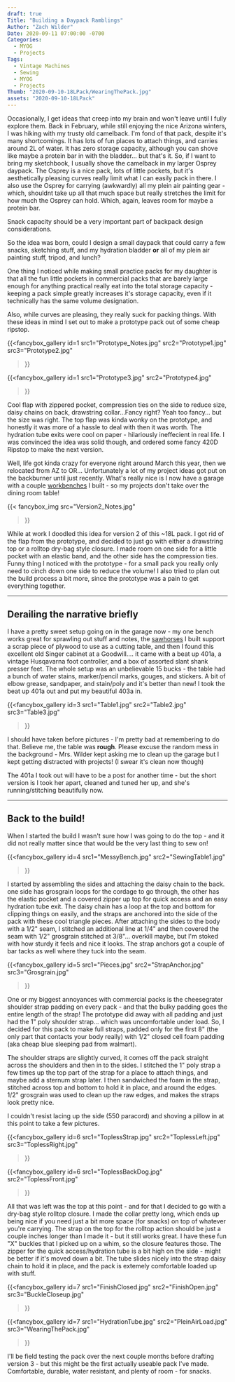 ```yaml
---
draft: true
Title: "Building a Daypack Ramblings"
Author: "Zach Wilder"
Date: 2020-09-11 07:00:00 -0700
Categories:
  - MYOG
  - Projects
Tags:
  - Vintage Machines
  - Sewing
  - MYOG
  - Projects
Thumb: "2020-09-10-18LPack/WearingThePack.jpg"
assets: "2020-09-10-18LPack"
---
```


Occasionally, I get ideas that creep into my brain and won't leave until
I fully explore them. Back in February, while still enjoying the nice
Arizona winters, I was hiking with my trusty old camelback. I'm fond of
that pack, despite it's many shortcomings. It has lots of fun places to
attach things, and carries around 2L of water. It has zero storage
capacity, although you can shove like maybe a protein bar in with the
bladder... but that's it. So, if I want to bring my sketchbook, I
usually shove the camelback in my larger Osprey daypack. The Osprey is a
nice pack, lots of little pockets, but it's aesthetically pleasing
curves really limit what I can easily pack in there. I also use the
Osprey for carrying (awkwardly) all my plein air painting gear - which,
shouldnt take up all that much space but really stretches the limit for
how much the Osprey can hold. Which, again, leaves room for maybe a
protein bar.

Snack capacity should be a very important part of backpack design
considerations.

So the idea was born, could I design a small daypack that could carry a
few snacks, sketching stuff, and my hydration bladder **or** all of my
plein air painting stuff, tripod, and lunch?

One thing I noticed while making small practice packs for my daughter is
that all the fun little pockets in commercial packs that are barely
large enough for anything practical really eat into the total storage
capacity - keeping a pack simple greatly increases it's storage
capacity, even if it technically has the same volume designation.

Also, while curves are pleasing, they really suck for packing things.
With these ideas in mind I set out to make a prototype pack out of some
cheap ripstop.

{{<fancybox_gallery id=1
  src1="Prototype_Notes.jpg"
  src2="Prototype1.jpg"
  src3="Prototype2.jpg"
>}}


{{<fancybox_gallery id=1
  src1="Prototype3.jpg"
  src2="Prototype4.jpg"
>}}

Cool flap with zippered pocket, compression ties on the side to reduce
size, daisy chains on back, drawstring collar...Fancy right? Yeah too
fancy... but the size was right. The top flap was kinda wonky on the
prototype, and honestly it was more of a hassle to deal with then it was
worth. The hydration tube exits were cool on paper - hilariously
ineffecient in real life. I was convinced the idea was solid though, and
ordered some fancy 420D Ripstop to make the next version.

Well, life got kinda crazy for everyone right around March this year,
then we relocated from AZ to OR... Unfortunately a lot of my project
ideas got put on the backburner until just recently. What's really nice
is I now have a garage with a couple [workbenches]() I built - so my
projects don't take over the dining room table!

{{< fancybox_img
  src="Version2_Notes.jpg"
>}}

While at work I doodled this idea for version 2 of this ~18L pack. I got
rid of the flap from the prototype, and decided to just go with either a
drawstring top or a rolltop dry-bag style closure. I made room on one
side for a little pocket with an elastic band, and the other side has
the compression ties. Funny thing I noticed with the prototype - for a
small pack you really only need to cinch down one side to reduce the
volume! I also tried to plan out the build process a bit more, since the
prototype was a pain to get everything together.

---
## Derailing the narrative briefly 

I have a pretty sweet setup going on in the garage now - my one bench
works great for sprawling out stuff and notes, the [sawhorses]() I built
support a scrap piece of plywood to use as a cutting table, and then I
found this excellent old Singer cabinet at a Goodwill.... it came with a
beat up 401a, a vintage Husqavarna foot controller, and a box of
assorted slant shank presser feet. The whole setup was an unbelievable
15 bucks - the table had a bunch of water stains, marker/pencil marks,
gouges, and stickers. A bit of elbow grease, sandpaper, and stain/poly
and it's better than new! I took the beat up 401a out and put my
beautiful 403a in.


{{<fancybox_gallery id=3
  src1="Table1.jpg"
  src2="Table2.jpg"
  src3="Table3.jpg"
>}}

I should have taken before pictures - I'm pretty bad at remembering to
do that. Believe me, the table was **rough**. Please excuse the random
mess in the background - Mrs. Wilder kept asking me to clean up the
garage but I kept getting distracted with projects! (I swear it's clean
now though)

The 401a I took out will have to be a post for another time - but the
short version is I took her apart, cleaned and tuned her up, and she's
running/stitching beautifully now.

---

## Back to the build!

When I started the build I wasn't sure how I was going to do the top -
and it did not really matter since that would be the very last thing to
sew on!

{{<fancybox_gallery id=4
  src1="MessyBench.jpg"
  src2="SewingTable1.jpg"
>}}

I started by assembling the sides and attaching the daisy chain to the
back. one side has grosgrain loops for the cordage to go through, the
other has the elastic pocket  and a covered zipper up top for quick
access and an easy hydration tube exit. The daisy chain has a loop at
the top and bottom for clipping things on easily, and the straps are
anchored into the side of the pack with these cool triangle pieces.
After attaching the sides to the body with a 1/2" seam, I stitched an
additional line at 1/4" and then covered the seam with 1/2" grosgrain
stitched at 3/8"... overkill maybe, but I'm stoked with how sturdy it
feels and nice it looks. The strap anchors got a couple of bar tacks as
well where they tuck into the seam.


{{<fancybox_gallery id=5
  src1="Pieces.jpg"
  src2="StrapAnchor.jpg"
  src3="Grosgrain.jpg"
>}}

One or my biggest annoyances with commercial packs is the cheesegrater
shoulder strap padding on every pack - and that the bulky padding goes
the entire length of the strap!  The prototype did away with all padding
and just had the 1" poly shoulder strap... which was uncomfortable under
load. So, I decided for this pack to make full straps, padded only for
the first 8" (the only part that contacts your body really) with 1/2"
closed cell foam padding (aka cheap blue sleeping pad from walmart). 

The shoulder straps are slightly curved, it comes off the pack straight
across the shoulders and then in to the sides. I stitched the 1" poly
strap a few times up the top part of the strap for a place to attach
things, and maybe add a sternum strap later. I then sandwiched the foam
in the strap, stitched across top and bottom to hold it in place, and
around the edges. 1/2" grosgrain was used to clean up the raw edges, and
makes the straps look pretty nice.

I couldn't resist lacing up the side (550 paracord) and shoving a pillow
in at this point to take a few pictures.

{{<fancybox_gallery id=6
  src1="ToplessStrap.jpg"
  src2="ToplessLeft.jpg"
  src3="ToplessRight.jpg"
>}}

{{<fancybox_gallery id=6
  src1="ToplessBackDog.jpg"
  src2="ToplessFront.jpg"
>}}

All that was left was the top at this point - and for that I decided to
go with a dry-bag style rolltop closure. I made the collar pretty long,
which ends up being nice if you need just a bit more space (for snacks)
on top of whatever you're carrying. The strap on the top for the rolltop
action should be just a couple inches longer than I made it - but it
still works great. I have these fun "X" buckles that I picked up on a
whim, so the closure features those. The zipper for the quick
access/hydration tube is a bit high on the side - might be better if
it's moved down a bit. The tube slides nicely into the strap daisy chain
to hold it in place, and the pack is extemely comfortable loaded up with
stuff.

{{<fancybox_gallery id=7
  src1="FinishClosed.jpg"
  src2="FinishOpen.jpg"
  src3="BuckleCloseup.jpg"
>}}


{{<fancybox_gallery id=7
  src1="HydrationTube.jpg"
  src2="PleinAirLoad.jpg"
  src3="WearingThePack.jpg"
>}}

I'll be field testing the pack over the next couple months before
drafting version 3 - but this might be the first actually useable pack
I've made. Comfortable, durable, water resistant, and plenty of room -
for snacks.
